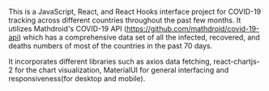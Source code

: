 This is a JavaScript, React, and React Hooks interface project for COVID-19 tracking across different countries throughout the past few months. It utilizes Mathdroid's COVID-19 API (https://github.com/mathdroid/covid-19-api) which has a comprehensive data set of all the infected, recovered, and deaths numbers of most of the countries in the past 70 days. 

It incorporates different libraries such as axios data fetching, react-chartjs-2 for the chart visualization, MaterialUI for general interfacing and responsiveness(for desktop and mobile). 

